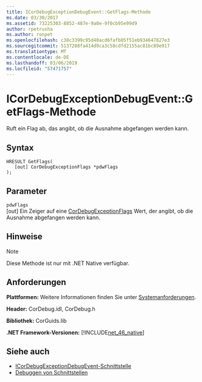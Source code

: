 ```yaml
---
title: ICorDebugExceptionDebugEvent::GetFlags-Methode
ms.date: 03/30/2017
ms.assetid: 73225303-8852-487e-9a0e-9f0cb95e99d9
author: rpetrusha
ms.author: ronpet
ms.openlocfilehash: c38c3399c95d40acd6fafb05f51eb934647827e3
ms.sourcegitcommit: 5137208fa414d9ca3c58cdfd2155ac81bc89e917
ms.translationtype: MT
ms.contentlocale: de-DE
ms.lasthandoff: 03/06/2019
ms.locfileid: "57471757"
---
```

# <a name="icordebugexceptiondebugeventgetflags-method"></a>ICorDebugExceptionDebugEvent::GetFlags-Methode
Ruft ein Flag ab, das angibt, ob die Ausnahme abgefangen werden kann.  
  
## <a name="syntax"></a>Syntax  
  
```  
HRESULT GetFlags(  
   [out] CorDebugExceptionFlags *pdwFlags  
);  
```  
  
## <a name="parameters"></a>Parameter  
 `pdwFlags`  
 [out] Ein Zeiger auf eine [CorDebugExceptionFlags](../../../../docs/framework/unmanaged-api/debugging/cordebugexceptionflags-enumeration.md) Wert, der angibt, ob die Ausnahme abgefangen werden kann.  
  
## <a name="remarks"></a>Hinweise  
  
> [!NOTE]
>  Diese Methode ist nur mit .NET Native verfügbar.  
  
## <a name="requirements"></a>Anforderungen  
 **Plattformen:** Weitere Informationen finden Sie unter [Systemanforderungen](../../../../docs/framework/get-started/system-requirements.md).  
  
 **Header:** CorDebug.idl, CorDebug.h  
  
 **Bibliothek:** CorGuids.lib  
  
 **.NET Framework-Versionen:** [!INCLUDE[net_46_native](../../../../includes/net-46-native-md.md)]  
  
## <a name="see-also"></a>Siehe auch
- [ICorDebugExceptionDebugEvent-Schnittstelle](../../../../docs/framework/unmanaged-api/debugging/icordebugexceptiondebugevent-interface.md)
- [Debuggen von Schnittstellen](../../../../docs/framework/unmanaged-api/debugging/debugging-interfaces.md)
